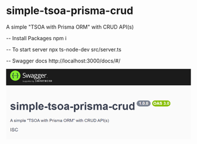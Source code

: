 # simple-tsoa-prisma-crud

A simple "TSOA with Prisma ORM" with CRUD API(s)

-- Install Packages
npm i

-- To start server
npx ts-node-dev src/server.ts

-- Swagger docs
http://localhost:3000/docs/#/

![alt text](image.png)

